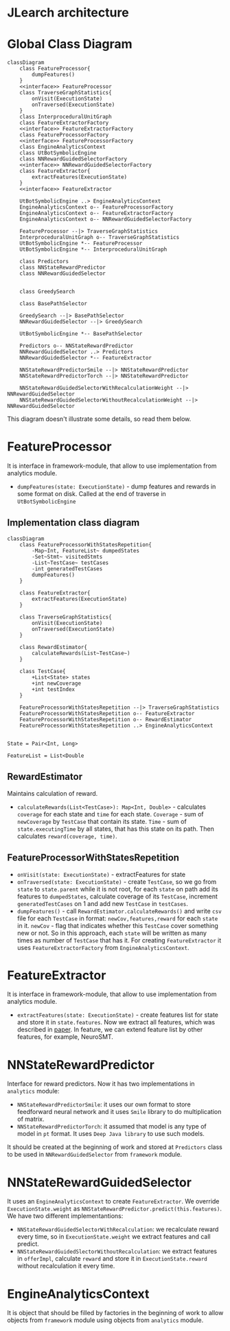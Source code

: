 # JLearch architecture

# Global Class Diagram

```mermaid
classDiagram
    class FeatureProcessor{
        dumpFeatures()
    }
    <<interface>> FeatureProcessor
    class TraverseGraphStatistics{
        onVisit(ExecutionState)
        onTraversed(ExecutionState)
    }
    class InterproceduralUnitGraph
    class FeatureExtractorFactory
    <<interface>> FeatureExtractorFactory
    class FeatureProcessorFactory
    <<interface>> FeatureProcessorFactory
    class EngineAnalyticsContext
    class UtBotSymbolicEngine
    class NNRewardGuidedSelectorFactory
    <<interface>> NNRewardGuidedSelectorFactory
    class FeatureExtractor{
        extractFeatures(ExecutionState)
    }
    <<interface>> FeatureExtractor
    
    UtBotSymbolicEngine ..> EngineAnalyticsContext
    EngineAnalyticsContext o-- FeatureProcessorFactory
    EngineAnalyticsContext o-- FeatureExtractorFactory
    EngineAnalyticsContext o-- NNRewardGuidedSelectorFactory

    FeatureProcessor --|> TraverseGraphStatistics
    InterproceduralUnitGraph o-- TraverseGraphStatistics
    UtBotSymbolicEngine *-- FeatureProcessor
    UtBotSymbolicEngine *-- InterproceduralUnitGraph

    class Predictors 
    class NNStateRewardPredictor
    class NNRewardGuidedSelector

   
    class GreedySearch

    class BasePathSelector

    GreedySearch --|> BasePathSelector
    NNRewardGuidedSelector --|> GreedySearch

    UtBotSymbolicEngine *-- BasePathSelector  
    
    Predictors o-- NNStateRewardPredictor
    NNRewardGuidedSelector ..> Predictors
    NNRewardGuidedSelector *-- FeatureExtractor
    
    NNStateRewardPredictorSmile --|> NNStateRewardPredictor
    NNStateRewardPredictorTorch --|> NNStateRewardPredictor
    
    NNStateRewardGuidedSelectorWithRecalculationWeight --|> NNRewardGuidedSelector
    NNStateRewardGuidedSelectorWithoutRecalculationWeight --|> NNRewardGuidedSelector      
```

This diagram doesn't illustrate some details, so read them below.

# FeatureProcessor

It is interface in framework-module, that allow to use implementation from analytics module.

* `dumpFeatures(state: ExecutionState)` - dump features and rewards in some format on disk. Called at the end of traverse in `UtBotSymbolicEngine`

## Implementation class diagram

```mermaid
classDiagram
    class FeatureProcessorWithStatesRepetition{
        -Map~Int, FeatureList~ dumpedStates
        -Set~Stmt~ visitedStmts
        -List~TestCase~ testCases
        -int generatedTestCases
        dumpFeatures()
    }
    
    class FeatureExtractor{
        extractFeatures(ExecutionState)
    }
    
    class TraverseGraphStatistics{
        onVisit(ExecutionState)
        onTraversed(ExecutionState)
    }
    
    class RewardEstimator{
        calculateRewards(List~TestCase~)
    }
    
    class TestCase{
        +List<State> states
        +int newCoverage
        +int testIndex
    }
    
    FeatureProcessorWithStatesRepetition --|> TraverseGraphStatistics
    FeatureProcessorWithStatesRepetition o-- FeatureExtractor
    FeatureProcessorWithStatesRepetition o-- RewardEstimator
    FeatureProcessorWithStatesRepetition ..> EngineAnalyticsContext
   
```

`State = Pair<Int, Long>`

`FeatureList = List<Double`

## RewardEstimator

Maintains calculation of reward. 

* `calculateRewards(List<TestCase>): Map<Int, Double>` - calculates `coverage` for each state and `time` for each state. `Coverage` - sum of `newCoverage` by `TestCase` that contain its state. `Time` - sum of `state.executingTime` by all states, that has this state on its path. Then calculates `reward(coverage, time)`.

## FeatureProcessorWithStatesRepetition

* `onVisit(state: ExecutionState)` - extractFeatures for state
* `onTraversed(state: ExecutionState)` - create `TestCase`, so we go from `state` to `state.parent` while it is not root, for each `state` on path add its features to `dumpedStates`, calculate coverage of its `TestCase`, increment `generatedTestCases` on 1 and add new `TestCase` in `testCases`.
* `dumpFeatures()` - call `RewardEstimator.calculateRewards()` and write `csv` file for each `TestCase` in format: `newCov,features,reward` for each `state` in it. `newCov` - flag that indicates whether this `TestCase` cover something new or not. So in this approach, each `state` will be written as many times as number of `TestCase` that has it.
For creating `FeatureExtractor` it uses `FeatureExtractorFactory` from `EngineAnalyticsContext`.

# FeatureExtractor

It is interface in framework-module, that allow to use implementation from analytics module.
* `extractFeatures(state: ExecutionState)` - create features list for state and store it in `state.features`. Now we extract all features, which was described in [paper](https://files.sri.inf.ethz.ch/website/papers/ccs21-learch.pdf). In feature, we can extend feature list by other features, for example, NeuroSMT.

# NNStateRewardPredictor

Interface for reward predictors. Now it has two implementations in `analytics` module:

* `NNStateRewardPredictorSmile`: it uses our own format to store feedforward neural network and it uses `Smile` library to do multiplication of matrix.
* `NNStateRewardPredictorTorch`: it assumed that model is any type of model in `pt` format. It uses `Deep Java library` to use such models.

It should be created at the beginning of work and stored at `Predictors` class to be used in `NNRewardGuidedSelector` from `framework` module.


# NNStateRewardGuidedSelector

It uses an `EngineAnalyticsContext` to create `FeatureExtractor`.
We override `ExecutionState.weight` as `NNStateRewardPredictor.predict(this.features)`.
We have two different implementantions:
* `NNStateRewardGuidedSelectorWithRecalculation`: we recalculate reward every time, so in `ExecutionState.weight` we extract features and call predict.
* `NNStateRewardGuidedSlectorWithoutRecalculation`: we extract features in `offerImpl`, calculate `reward` and store it in `ExecutionState.reward` without recalculation it every time.

# EngineAnalyticsContext

It is object that should be filled by factories in the beginning of work to allow objects from `framework` module using objects from `analytics` module. 
